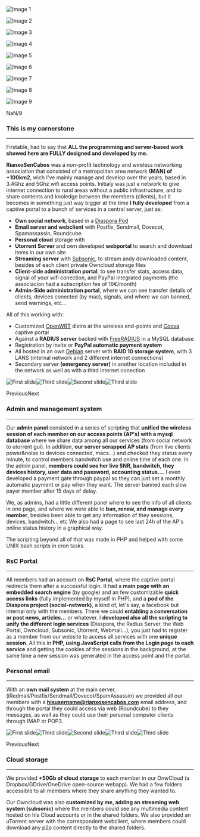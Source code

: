 ![Image 1](/img/portal.png)

![Image 2](/img/estadoaps2.png)

![Image 3](/img/parajin2.png)

![Image 4](/img/membersadmin.png)

![Image 5](/img/owncloudrsc.png)

![Image 6](/img/croquis.png)

![Image 7](/img/rexistro7.png)

![Image 8](/img/estadisticaspersoais.png)

![Image 9](/img/webmail.png)

NaN/9

### This is my cornerstone

* * *

Firstable, had to say that **ALL the programming and server-based work showed here are FULLY designed and developed by me.**

**RianxoSenCabos** was a non-profit technology and wireless networking association that consisted of a metropolitan area network **(MAN) of +100km2**, wich I've mainly manage and develop over the years, based in 3.4Ghz and 5Ghz wifi access points. Initialy was just a network to give internet connection to rural areas without a public infrastructure, and to share contents and knoledge between the members (clients), but it becomes in something just way bigger at the time **I fully developed** from a captive portal to a bunch of services in a central server, just as:

*   **Own social network**, based in a [Diaspora Pod](https://diasporafoundation.org/)
*   **Email server and webclient** with Postfix, Sendmail, Dovecot, Spamassassin, Roundcube
*   **Personal cloud** storage with
*   **Utorrent Server** and own developed **webportal** to search and download items in our own site
*   **Streaming server** with [Subsonic](https://www.subsonic.org/), to stream andy downloaded content, besides of each client private Owncloud storage files
*   **Client-side administration portal**, to see transfer stats, access data, signal of your wifi conection, and PayPal integrated payments (the associacion had a subscription fee of 16€/month)
*   **Admin-Side administration portal**, where we can see transfer details of clients, devices conected (by mac), signals, and where we can banned, send warnings, etc...

All of this working with:

*   Customized [OpenWRT](https://openwrt.org/) distro at the wireless end-points and [Coova](https://coova.github.io/) captive portal
*   Against a **RADIUS server** backed with [FreeRADIUS](https://freeradius.org/) in a MySQL database
*   Registration by invite or **PayPal automatic payment system**
*   All hosted in an own [Debian](https://www.debian.org/) server with **RAID 10 storage system**, with 3 LANS (internal network and 2 different internet connections)
*   Secondary server **(emergency server)** in another location included in the network as well as with a third internet conection

![First slide](/img/estadisticaspersoais.png)![Third slide](/img/estadoaps2.png)![Second slide](/img/membersadmin.png)![Third slide](/img/datoscliente3.png)

PreviousNext

### Admin and management system

* * *

Our **admin panel** consisted in a series of scripting that **unified the wireless session of each member on our access points (AP's) with a mysql database** where we share data among all our services (from social network to utorrent gui). In addition, **our server scrapped AP stats** (from live clients power&noise to devices connected, macs...) and checked they status every minute, to control members bandwitch use and online time of each one. In the admin panel, **members could see her live SNR, bandwitch, they devices history, user data and password, accounting status...**. I even developed a payment gate through paypal so they can just set a monthly automatic payment or pay when they want. The server banned each slow payer member after 15 days of delay.

We, as admins, had a little different panel where to see the info of all clients in one page, and where we were able to **ban, renew, and manage every member**, besides been able to get any information of they sessions, devices, bandwitch... etc We also had a page to see last 24h of the AP's online status history in a graphical way.

The scripting beyond all of that was made in PHP and helped with some UNIX bash scripts in cron tasks.

### RsC Portal

* * *

All members had an account on **RsC Portal**, where the captive portal redirects them after a successful login. It had a **main page with an embedded search engine** (by google) and an few customizable **quick access links** (fully implemented by myself in PHP), and a **pod of the Diaspora project (social-network)**, a kind of, let's say, a facebook but internal only with the members. There we could **entabling a conversation or post news, articles...** or whatever. I **developed also all the scripting to unify the different login services** (Diaspora, the Radius Server, the Web Portal, Owncloud, Subsonic, Utorrent, Webmail...), you just had to register as a member from our website to access all services with one **unique session**. All this in **PHP, using JavaScript calls from the Login page to each service** and getting the cookies of the sessions in the background, at the same time a new session was generated in the access point and the portal.

### Personal email

* * *

With an **own mail system** at the main server, (iRedmail/Postfix/Sendmail/Dovecot/SpamAssassin) we provided all our members with a **hisusername@rianxosencabos.com** email address, and through the portal they could access vía web (Roundcube) to they messages, as well as they could use their personal computer clients through IMAP or POP3.

![First slide](/img/owncloudrsc.png)![Third slide](/img/owncloud.png)![Second slide](/img/subsonic.png)![Third slide](/img/utorrent.png)![Third slide](/img/downloader.png)

PreviousNext

### Cloud storage

* * *

We provided **+50Gb of cloud storage** to each member in our OnwCloud (a Dropbox/GDrive/OneDrive open-source webapp). We had a few folders accessible to all members where they share anything they wanted to.

Our Owncloud was also **customized by me, adding an streaming web system (subsonic)** where the members could see any multimedia content hosted on his Cloud accounts or in the shared folders. We also provided an uTorrent server with the correspondent webclient, where members could download any p2p content directly to the shared folders.
